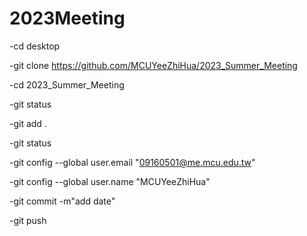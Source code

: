 # 2023Meeting
-cd desktop

-git clone https://github.com/MCUYeeZhiHua/2023_Summer_Meeting

-cd 2023_Summer_Meeting

-git status

-git add .

-git status

-git config --global user.email "09160501@me.mcu.edu.tw"

-git config --global user.name "MCUYeeZhiHua"

-git commit -m"add date"

-git push
